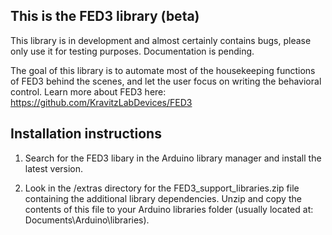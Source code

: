 ## This is the FED3 library (beta)
This library is in development and almost certainly contains bugs, please only use it for testing purposes. Documentation is pending.

The goal of this library is to automate most of the housekeeping functions of FED3 behind the scenes, and let the user focus on writing the behavioral control.  Learn more about FED3 here: https://github.com/KravitzLabDevices/FED3

## Installation instructions
1. Search for the FED3 libary in the Arduino library manager and install the latest version.

2. Look in the /extras directory for the FED3_support_libraries.zip file containing the additional library dependencies.  Unzip and copy the contents of this file to your Arduino libraries folder (usually located at: Documents\Arduino\libraries). 



